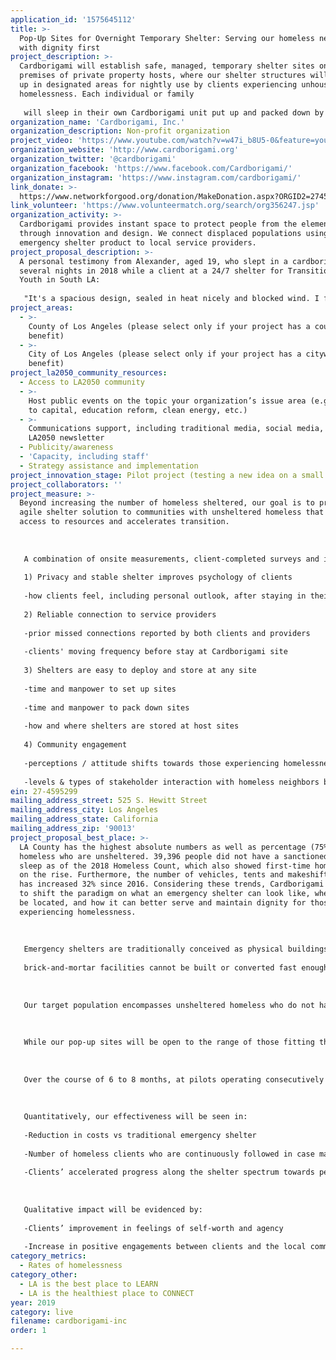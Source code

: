 ```yaml
---
application_id: '1575645112'
title: >-
  Pop-Up Sites for Overnight Temporary Shelter: Serving our homeless neighbors
  with dignity first
project_description: >-
  Cardborigami will establish safe, managed, temporary shelter sites on secured
  premises of private property hosts, where our shelter structures will be set
  up in designated areas for nightly use by clients experiencing unhoused
  homelessness. Each individual or family
   
   will sleep in their own Cardborigami unit put up and packed down by community volunteers, have access to hygiene facilities, and be registered or continued in personalized case management by local homeless services providers onsite.
organization_name: 'Cardborigami, Inc.'
organization_description: Non-profit organization
project_video: 'https://www.youtube.com/watch?v=w47i_b8U5-0&feature=youtu.be'
organization_website: 'http://www.cardborigami.org'
organization_twitter: '@cardborigami'
organization_facebook: 'https://www.facebook.com/Cardborigami/'
organization_instagram: 'https://www.instagram.com/cardborigami/'
link_donate: >-
  https://www.networkforgood.org/donation/MakeDonation.aspx?ORGID2=274595299&vlrStratCode=S3D9k75N%2fb6LSiYpYPuODv0yK9imt0l3gKuCj5AvEzB4GXvRfT6XHNq0LfgdIqaD
link_volunteer: 'https://www.volunteermatch.org/search/org356247.jsp'
organization_activity: >-
  Cardborigami provides instant space to protect people from the elements
  through innovation and design. We connect displaced populations using our
  emergency shelter product to local service providers.
project_proposal_description: >-
  A personal testimony from Alexander, aged 19, who slept in a cardborigami over
  several nights in 2018 while a client at a 24/7 shelter for Transition Aged
  Youth in South LA:
   
   "It's a spacious design, sealed in heat nicely and blocked wind. I felt safe."
project_areas:
  - >-
    County of Los Angeles (please select only if your project has a countywide
    benefit)
  - >-
    City of Los Angeles (please select only if your project has a citywide
    benefit)
project_la2050_community_resources:
  - Access to LA2050 community
  - >-
    Host public events on the topic your organization’s issue area (e.g. access
    to capital, education reform, clean energy, etc.) 
  - >-
    Communications support, including traditional media, social media, and
    LA2050 newsletter
  - Publicity/awareness
  - 'Capacity, including staff'
  - Strategy assistance and implementation
project_innovation_stage: Pilot project (testing a new idea on a small scale to prove feasibility)
project_collaborators: ''
project_measure: >-
  Beyond increasing the number of homeless sheltered, our goal is to provide an
  agile shelter solution to communities with unsheltered homeless that improves
  access to resources and accelerates transition.
   
   
   
   A combination of onsite measurements, client-completed surveys and in-person interviews will be conducted to verify these key value components:
   
   1) Privacy and stable shelter improves psychology of clients
   
   -how clients feel, including personal outlook, after staying in their own Cardborigami
   
   2) Reliable connection to service providers
   
   -prior missed connections reported by both clients and providers
   
   -clients' moving frequency before stay at Cardborigami site
   
   3) Shelters are easy to deploy and store at any site
   
   -time and manpower to set up sites
   
   -time and manpower to pack down sites
   
   -how and where shelters are stored at host sites
   
   4) Community engagement
   
   -perceptions / attitude shifts towards those experiencing homelessness
   
   -levels & types of stakeholder interaction with homeless neighbors before & after site
ein: 27-4595299
mailing_address_street: 525 S. Hewitt Street
mailing_address_city: Los Angeles
mailing_address_state: California
mailing_address_zip: '90013'
project_proposal_best_place: >-
  LA County has the highest absolute numbers as well as percentage (75%) of
  homeless who are unsheltered. 39,396 people did not have a sanctioned place to
  sleep as of the 2018 Homeless Count, which also showed first-time homelessness
  on the rise. Furthermore, the number of vehicles, tents and makeshift shelters
  has increased 32% since 2016. Considering these trends, Cardborigami intends
  to shift the paradigm on what an emergency shelter can look like, where it can
  be located, and how it can better serve and maintain dignity for those
  experiencing homelessness. 
   
   
   
   Emergency shelters are traditionally conceived as physical buildings within which people are aggregated into open sleeping arrangements. Two main problems of this approach:
   
   brick-and-mortar facilities cannot be built or converted fast enough to meet the need, and mixing strangers in an ‘open-corral’ type environment can elevate anxieties. Instead of limiting the format of such shelter to permanent structures, we can reimagine how to use existing, underutilized spaces that can serve multiple uses, including as sites for temporary, quickly deployable shelter. Our shelters have been used in post-disaster situations domestically and internationally to assist residents with recovery and rebuilding, and we believe there is similar application to our local homelessness crisis.
   
   
   
   Our target population encompasses unsheltered homeless who do not have access to safe, local shelter within reasonable reach by transit; those who have difficulty accessing services due to locational instability; those who decline traditional shelters; and those who need to fill a gap in availability transitioning between shelter stages. 
   
   
   
   While our pop-up sites will be open to the range of those fitting this description, we intend to organize the sites based on compatible sub-populations in consultation with partner service agencies. A person’s physical mobility to utilize a Cardborigami in comfort will also be considered. We are keenly interested in being an option for the first-time homeless, who may not be prioritized for shelter versus the chronically homeless, and who could benefit greatly from avoiding exposure to trauma in existing shelter settings.
   
   
   
   Over the course of 6 to 8 months, at pilots operating consecutively at 2 different sites averaging 20-25 shelters per site, or an equivalent capacity within a 12-month timeframe using smaller sets of shelters spread across more sites, we plan to serve a minimum of 100 distinct individuals.
   
   
   
   Quantitatively, our effectiveness will be seen in:
   
   -Reduction in costs vs traditional emergency shelter 
   
   -Number of homeless clients who are continuously followed in case management for the duration of their stay
   
   -Clients’ accelerated progress along the shelter spectrum towards permanent supportive housing
   
   
   
   Qualitative impact will be evidenced by:
   
   -Clients’ improvement in feelings of self-worth and agency
   
   -Increase in positive engagements between clients and the local community
category_metrics:
  - Rates of homelessness
category_other:
  - LA is the best place to LEARN
  - LA is the healthiest place to CONNECT
year: 2019
category: live
filename: cardborigami-inc
order: 1

---
```

